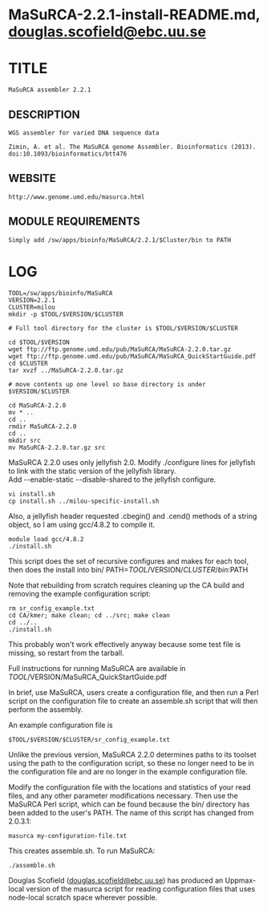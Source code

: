 # MaSuRCA-2.2.1-install-README.md, douglas.scofield@ebc.uu.se

TITLE
=====

    MaSuRCA assembler 2.2.1

DESCRIPTION
-----------

    WGS assembler for varied DNA sequence data

    Zimin, A. et al. The MaSuRCA genome Assembler. Bioinformatics (2013). 
    doi:10.1093/bioinformatics/btt476

WEBSITE
-------

    http://www.genome.umd.edu/masurca.html

MODULE REQUIREMENTS
-------------------

    Simply add /sw/apps/bioinfo/MaSuRCA/2.2.1/$Cluster/bin to PATH

LOG
===

    TOOL=/sw/apps/bioinfo/MaSuRCA
    VERSION=2.2.1
    CLUSTER=milou
    mkdir -p $TOOL/$VERSION/$CLUSTER

    # Full tool directory for the cluster is $TOOL/$VERSION/$CLUSTER

    cd $TOOL/$VERSION
    wget ftp://ftp.genome.umd.edu/pub/MaSuRCA/MaSuRCA-2.2.0.tar.gz
    wget ftp://ftp.genome.umd.edu/pub/MaSuRCA/MaSuRCA_QuickStartGuide.pdf
    cd $CLUSTER
    tar xvzf ../MaSuRCA-2.2.0.tar.gz

    # move contents up one level so base directory is under $VERSION/$CLUSTER

    cd MaSuRCA-2.2.0
    mv * ..
    cd ..
    rmdir MaSuRCA-2.2.0
    cd ..
    mkdir src
    mv MaSuRCA-2.2.0.tar.gz src

MaSuRCA 2.2.0 uses only jellyfish 2.0.  Modify ./configure lines for 
jellyfish to link with the static version of the jellyfish library.  
Add --enable-static --disable-shared to the jellyfish configure.

    vi install.sh
    cp install.sh ../milou-specific-install.sh


Also, a jellyfish header requested .cbegin() and .cend() methods of a 
string object, so I am using gcc/4.8.2 to compile it.

    module load gcc/4.8.2
    ./install.sh

This script does the set of recursive configures and makes for each tool, then
does the install into bin/
    PATH=$TOOL/$VERSION/$CLUSTER/bin:$PATH

Note that rebuilding from scratch requires cleaning up the CA build and removing
the example configuration script:

    rm sr_config_example.txt
    cd CA/kmer; make clean; cd ../src; make clean
    cd ../..
    ./install.sh

This probably won't work effectively anyway because some test file is missing,
so restart from the tarball.


Full instructions for running MaSuRCA are available in
$TOOL/$VERSION/MaSuRCA_QuickStartGuide.pdf

In brief, use MaSuRCA, users create a configuration file, and then run a Perl
script on the configuration file to create an assemble.sh script that will
then perform the assembly.

An example configuration file is 

    $TOOL/$VERSION/$CLUSTER/sr_config_example.txt

Unlike the previous version, MaSuRCA 2.2.0 determines paths to its toolset
using the path to the configuration script, so these no longer need to be in
the configuration file and are no longer in the example configuration file. 

Modify the configuration file with the locations and statistics of your read
files, and any other parameter modifications necessary.  Then use the MaSuRCA
Perl script, which can be found because the bin/ directory has been added to
the user's PATH.  The name of this script has changed from 2.0.3.1:

    masurca my-configuration-file.txt

This creates assemble.sh.  To run MaSuRCA:

    ./assemble.sh

Douglas Scofield (douglas.scofield@ebc.uu.se) has produced an Uppmax-local
version of the masurca script for reading configuration files that uses
node-local scratch space wherever possible.
